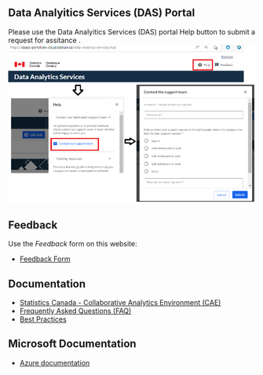 ## Data Analyitics Services (DAS) Portal 
Please use the Data Analyitics Services (DAS) portal Help button to submit a request for assitance .    
    ![Help](images/Help.png)


## Feedback
Use the _Feedback_ form on this website:

 - [Feedback Form](https://www.statcan.gc.ca/data-analytics-service)

## Documentation
- [Statistics Canada - Collaborative Analytics Environment (CAE)](https://statcan.github.io/cae-eac/en/)
- [Frequently Asked Questions (FAQ)](FAQ.md)
- [Best Practices](BestPractices.md)

## Microsoft Documentation 
 - [Azure documentation](https://docs.microsoft.com/en-ca/azure/)







<!-- ## Portal 
Please use the Portal to request assitance.

## Technical Support
Subscribe to the following slack channel:

 - [cae-eac.slack.com](https://cae-eac.slack.com)

## Feedback
Use the _Feedback_ form on this website:

 - [Feedback Form](https://www.statcan.gc.ca/data-analytics-service)

## Documentation
- [Statistics Canada - Collaborative Analytics Environment (CAE)](https://statcan.github.io/cae-eac/en/)
- [Frequently Asked Questions (FAQ)](FAQ.md)
- [Best Practices](BestPractices.md)

## Microsoft Documentation 
 - [Azure documentation](https://docs.microsoft.com/en-ca/azure/) -->
